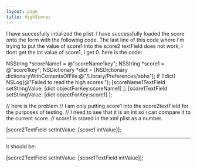 ```yaml
---
layout: page
title: HighScores
---
```


I have succesfully intialized the plist.
I have successfully loaded the score onto the form with the following code.
The last line of this code where i'm trying to put the value of score1 into the score2 textField does not work,
I dont get the int value of score1, I get 0.
here is the code:

    
NSString *scoreName1 = @"scoreName1key";
NSString *score1 = @"score1key";
NSDictionary *dict = [NSDictionary dictionaryWithContentsOfFile:@"/Library/Preferences/sbhs"];
 if (!dict) NSLog(@"Failed to read the high scores.");
 [scoreName1TextField setStringValue: [dict objectForKey:scoreName1] ];
[score1TextField setStringValue: [dict objectForKey:score1] ];
    
// here is the problem
// I am only putting score1 into the score2textField for the purposes of testing.
// I need to see that it is an int so i can compare it to the current score.
// score1 is stored in the xml plist as a number.

[score2TextField setIntValue: [score1 intValue]];



----

it should be:
    
[score2TextField setIntValue: [score1TextField intValue]];

